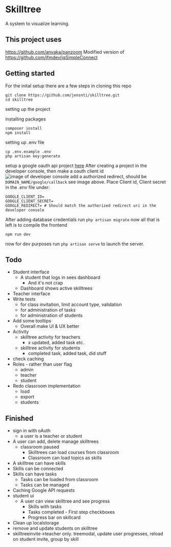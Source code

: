 # Skilltree

A system to visualize learning.

## This project uses

https://github.com/anvaka/panzoom
Modified version of https://github.com/jfmdev/jqSimpleConnect


## Getting started

For the inital setup there are a few steps in cloning this repo

```
git clone https://github.com/jensnti/skilltree.git
cd skilltree
```
setting up the project

installing packages
```
composer install
npm install
```

setting up .env file
```
cp .env.example .env
php artisan key:generate
```
setup a google oauth api project [here](https://console.developers.google.com/)
After creating a project in the developer console, then make a oauth client id
![image of developer console](https://i.imgur.com/mdCegkL.png)
add a authorized redirect, should be ``DOMAIN_NAME/google/callback`` see image above. 
Place Client id, Client secret in the .env file under:
```
GOOGLE_CLIENT_ID=
GOOGLE_CLIENT_SECRET=
GOOGLE_REDIRECT= # Should match the authorized redirect uri in the developer console
```
After adding database credentials
run ``php artisan migrate``
now all that is left is to compile the frontend
```
npm run dev
```
now for dev purposes run ``php artisan serve`` to launch the server.

## Todo
* Student interface
    * A student that logs in sees dashboard
        * And it's not crap
    * Dashboard shows active skilltrees
* Teacher interface
* Write tests
    * for class invitation, limit account type, validation
    * for administration of tasks
    * for administration of students
* Add some tooltips
    * Overall make UI & UX better
* Activity
    * skilltree activity for teachers
        * x updated, added task etc.
    * skilltree activity for students
        * completed task, added task, did stuff 
* check caching
* Roles - rather than user flag
    * admin
    * teacher
    * student
* Redo classroom implementation
    * load
    * export
    * students

## Finished
* sign in with oAuth
    * a user is a teacher or student
* A user can add, delete manage skilltrees
    * classroom paused
        * Skilltrees can load courses from classroom
        * Classroom can load topics as skills
* A skilltree can have skills
* Skills can be connected
* Skills can have tasks
    * Tasks can be loaded from classroom
    * Tasks can be managed
* Caching Google API requests
* student ui
    * A user can view skilltree and see progress
        * Skills with tasks
        * Tasks completed - First step checkboxes
        * Progress bar on skillcard
* Clean up localstorage
* remove and update students on skilltree
* skilltreeinvite->teacher only. treemodal, update user progresses, reload on student invite, group by skill
